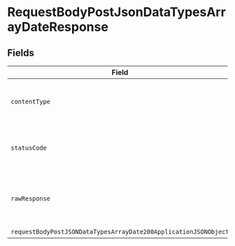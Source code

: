 # RequestBodyPostJsonDataTypesArrayDateResponse


## Fields

| Field                                                                                                                                         | Type                                                                                                                                          | Required                                                                                                                                      | Description                                                                                                                                   |
| --------------------------------------------------------------------------------------------------------------------------------------------- | --------------------------------------------------------------------------------------------------------------------------------------------- | --------------------------------------------------------------------------------------------------------------------------------------------- | --------------------------------------------------------------------------------------------------------------------------------------------- |
| `contentType`                                                                                                                                 | *string*                                                                                                                                      | :heavy_check_mark:                                                                                                                            | HTTP response content type for this operation                                                                                                 |
| `statusCode`                                                                                                                                  | *number*                                                                                                                                      | :heavy_check_mark:                                                                                                                            | HTTP response status code for this operation                                                                                                  |
| `rawResponse`                                                                                                                                 | [AxiosResponse](https://axios-http.com/docs/res_schema)                                                                                       | :heavy_minus_sign:                                                                                                                            | Raw HTTP response; suitable for custom response parsing                                                                                       |
| `requestBodyPostJSONDataTypesArrayDate200ApplicationJSONObject`                                                                               | [RequestBodyPostJSONDataTypesArrayDate200ApplicationJSON](../../models/operations/requestbodypostjsondatatypesarraydate200applicationjson.md) | :heavy_minus_sign:                                                                                                                            | OK                                                                                                                                            |